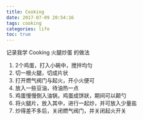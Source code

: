 ```yaml
---
title: Cooking
date: 2017-07-09 20:54:16
tags: cooking
categories: life
toc: true
---
```


记录我学 Cooking 火腿炒蛋 的做法

<!-- more -->

1. 2个鸡蛋，打入小碗中，搅拌均匀
2. 切一根火腿，切成片状
3. 打开燃气阀门与起火，开小火便可
4. 放入一些豆油，待油热一点
5. 鸡蛋慢慢倒入油锅，鸡蛋成饼狀，期间可以颠勺
6. 将火腿片，放入其中，进行一起炒，并可放入少量盐
7. 炒得差不多后，关闭燃气阀门，并关闭起火开关





